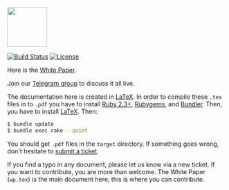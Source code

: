 <img src="http://www.zold.io/logo.svg" width="92px" height="92px"/>

[![Build Status](https://travis-ci.org/zold-io/papers.svg?branch=master)](https://travis-ci.org/zold-io/papers)
[![License](https://img.shields.io/badge/license-MIT-green.svg)](https://github.com/yegor256/takes/blob/master/LICENSE.txt)

Here is the [White Paper](https://papers.zold.io/wp.pdf).

Join our [Telegram group](https://t.me/zold_io) to discuss it all live.

The documentation here is created in [LaTeX](https://www.latex-project.org/).
In order to compile these `.tex` files in to `.pdf` you have to
install
[Ruby 2.3+](https://www.ruby-lang.org/en/documentation/installation/),
[Rubygems](https://rubygems.org/pages/download),
and
[Bundler](https://bundler.io/). Then, you have to install
[LaTeX](https://www.latex-project.org/get/).
Then:

```bash
$ bundle update
$ bundle exec rake --quiet
```

You should get `.pdf` files in the `target` directory. If something
goes wrong, don't hesitate to [submit a ticket](https://github.com/zold-io/papers/issues).

If you find a typo in any document, please let us know via a new ticket.
If you want to contribute, you are more than welcome. The White Paper (`wp.tex`)
is the main document here, this is where you can contribute.
